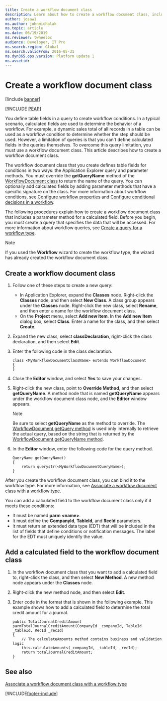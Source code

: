 ```yaml
---
title: Create a workflow document class
description: Learn about how to create a workflow document class, including an overview on how to add a calculated field to the workflow document class.
author: josaw1
ms.author: johnmichalak
ms.topic: article
ms.date: 06/19/2019
ms.reviewer: twheeloc
audience: Developer, IT Pro
ms.search.region: Global
ms.search.validFrom: 2016-05-31
ms.dyn365.ops.version: Platform update 1
ms.assetid: 
---
```


# Create a workflow document class

[!include [banner](../../../finance/includes/banner.md)]


[!INCLUDE [PEAP](../../../includes/peap-3.md)]

You define table fields in a query to create workflow conditions. In a typical scenario, calculated fields are used to determine the behavior of a workflow. For example, a dynamic sales total of all records in a table can be used as a workflow condition to determine whether the step should be used. However, a limitation of queries is that you can't define calculated fields in the queries themselves. To overcome this query limitation, you must use a workflow document class. This article describes how to create a workflow document class.

The workflow document class that you create defines table fields for conditions in two ways: the Application Explorer query and parameter methods. You must override the **getQueryName** method of the [WorkflowDocument class](/previous-versions/dynamics/ax-2012/application-classes/gg798542(v=ax.60)) to return the name of the query. You can optionally add calculated fields by adding parameter methods that have a specific signature on the class. For more information about workflow conditions, see [Configure workflow properties](../../fin-ops/organization-administration/configure-workflow-properties.md) and [Configure conditional decisions in a workflow](../../fin-ops/organization-administration/configure-conditional-decision-workflow.md).

The following procedures explain how to create a workflow document class that includes a parameter method for a calculated field. Before you begin, you must create a query that specifies the data that will be accessed. For more information about workflow queries, see [Create a query for a workflow type](workflow-type-query.md).

> [!NOTE]
> If you used the **Workflow** wizard to create the workflow type, the wizard has already created the workflow document class.

## Create a workflow document class

1. Follow one of these steps to create a new query:

    + In Application Explorer, expand the **Classes** node. Right-click the **Classes** node, and then select **New Class**. A class group appears under the **Classes** node. Right-click the new class, select **Rename**, and then enter a name for the workflow document class.
    + On the **Project** menu, select **Add new item**. In the **Add new item** dialog box, select **Class**. Enter a name for the class, and then select **Create**.

2. Expand the new class, select **classDeclaration**, right-click the class declaration, and then select **Edit**.
3. Enter the following code in the class declaration.

    ```X++
    class <MyWorkflowDocumentClassName> extends WorkflowDocument
    {
    }
    ```

4. Close the **Editor** window, and select **Yes** to save your changes.
5. Right-click the new class, point to **Override Method**, and then select **getQueryName**. A method node that is named **getQueryName** appears under the workflow document class node, and the **Editor** window appears.

    > [!NOTE]
    > Be sure to select **getQueryName** as the method to override. The [WorkflowDocument.getQuery method](/previous-versions/dynamics/ax-2012/application-classes/gg798533(v=ax.60)) is used only internally to retrieve the actual query, based on the string that is returned by the [WorkflowDocument.getQueryName method](/previous-versions/dynamics/ax-2012/application-classes/gg798541(v=ax.60)).

6. In the **Editor** window, enter the following code for the query method.

    ```X++
    QueryName getQueryName()
    {
        return querystr(<MyWorkflowDocumentQueryName>);
    }
    ```

After you create the workflow document class, you can bind it to the workflow type. For more information, see [Associate a workflow document class with a workflow type](workflow-type-associate-document.md).

You can add a calculated field to the workflow document class only if it meets these conditions:

- It must be named **parm \<name\>**.
- It must define the **CompanyId**, **TableId**, and **RecId** parameters.
- It must return an extended data type (EDT) that will be included in the list of fields that define conditions or notification messages. The label for the EDT must uniquely identify the value.

## Add a calculated field to the workflow document class

1. In the workflow document class that you want to add a calculated field to, right-click the class, and then select **New Method**. A new method node appears under the **Classes** node.
2. Right-click the new method node, and then select **Edit**.
3. Enter code in the format that is shown in the following example. This example shows how to add a calculated field to determine the total credit amount for a journal.

    ```X++
    public TotalJournalCreditAmount parmTotalJournalCreditAmount(CompanyId _companyId, TableId _tableId, RecId _recId)
    {
        // The calculateAmounts method contains business and validation logic
        this.calculateAmounts(_companyId, _tableId, _recId);
        return totalJournalCreditAmount;
    }
    ```

## See also

[Associate a workflow document class with a workflow type](workflow-type-associate-document.md)


[!INCLUDE[footer-include](../../../includes/footer-banner.md)]
